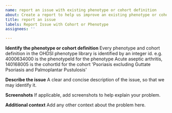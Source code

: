 ```yaml
---
name: report an issue with existing phenotype or cohort definition
about: Create a report to help us improve an existing phenotype or cohort definition
title: report an issue
labels: Report Issue with Cohort or Phenotype
assignees: ''

---
```


**Identify the phenotype or cohort definition**
Every phenotype and cohort definition in the OHDSI phenotype library is identified by an integer id. e.g. 
4000634000 is the phenotypeId for the phenotype Acute aseptic arthritis,
140168005 is the cohortId for the cohort 'Psoriasis excluding Guttate Psoriasis and Palmoplantar Pustulosis'

**Describe the issue**
A clear and concise description of the issue, so that we may identify it.

**Screenshots**
If applicable, add screenshots to help explain your problem.

**Additional context**
Add any other context about the problem here.
